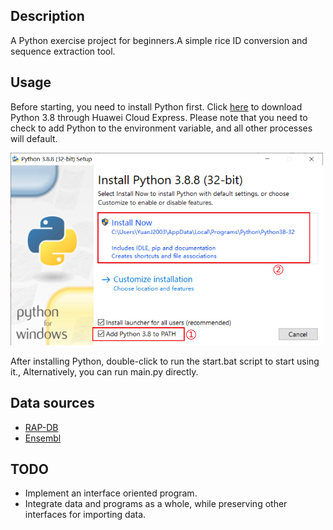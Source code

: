 ## Description

A Python exercise project for beginners.A simple rice ID conversion and sequence extraction tool.

## Usage

Before starting, you need to install Python first. Click [here](https://mirrors.huaweicloud.com/python/3.8.8/python-3.8.8.exe) to download Python 3.8 through Huawei Cloud Express. Please note that you need to check to add Python to the environment variable, and all other processes will default.

<img src="assets/python-install.png" style="width:500px" align=center/>

After installing Python, double-click to run the start.bat script to start using it., Alternatively, you can run main.py directly.

## Data sources

- [RAP-DB](https://rapdb.dna.affrc.go.jp/)
- [Ensembl](https://plants.ensembl.org/index.html)

## TODO

- Implement an interface oriented program.
- Integrate data and programs as a whole, while preserving other interfaces for importing data.